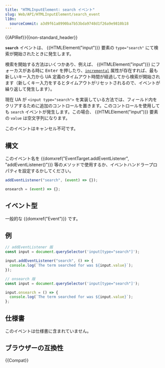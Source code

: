 ```yaml
---
title: "HTMLInputElement: search イベント"
slug: Web/API/HTMLInputElement/search_event
l10n:
  sourceCommit: a3d9f61a8990ba7b53bda9748d1f26a9e9810b18
---
```


{{APIRef}}{{non-standard_header}}

**`search`** イベントは、 {{HTMLElement("input")}} 要素の `type="search"` にて検索が開始されたときに発生します。

検索を開始する方法はいくつかあり、例えば、 {{HTMLElement("input")}} にフォーカスがある時に <kbd>Enter</kbd> を押したり、[`incremental`](/ja/docs/Web/HTML/Element/input#attr-incremental) 属性が存在すれば、最も新しいキー入力から UA 定義のタイムアウト時間が経過してから検索が開始されます（新しくキー入力をするとタイムアウトがリセットされるので、イベントが繰り返して発生します）。

現在 UA が `<input type="search">` を実装している方法では、フィールド内をクリアするために追加のコントロールを置きます。このコントロールを使用しても `search` イベントが発生します。この場合、 {{HTMLElement("input")}} 要素の `value` は空文字列になります。

このイベントはキャンセル不可です。

## 構文

このイベント名を {{domxref("EventTarget.addEventListener", "addEventListener()")}} 等のメソッドで使用するか、イベントハンドラープロパティを設定するかしてください。

```js
addEventListener("search", (event) => {});

onsearch = (event) => {};
```

## イベント型

一般的な {{domxref("Event")}} です。

## 例

```js
// addEventListener 版
const input = document.querySelector('input[type="search"]');

input.addEventListener("search", () => {
  console.log(`The term searched for was ${input.value}`);
});
```

```js
// onsearch 版
const input = document.querySelector('input[type="search"]');

input.onsearch = () => {
  console.log(`The term searched for was ${input.value}`);
};
```

## 仕様書

このイベントは仕様書に含まれていません。

## ブラウザーの互換性

{{Compat}}
